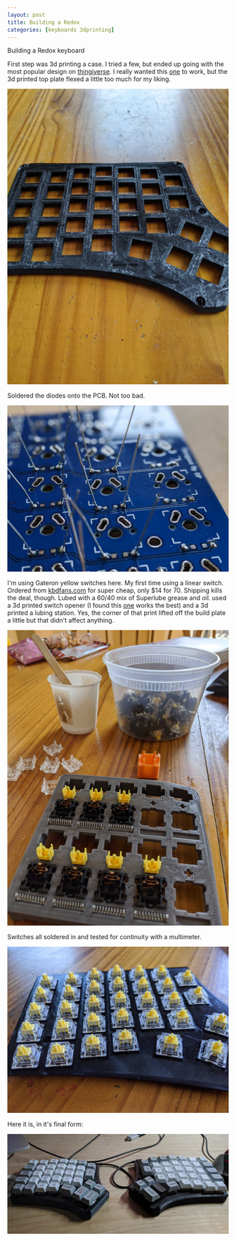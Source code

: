 ```yaml
---
layout: post
title: Building a Redox
categories: [keyboards 3dprinting]
---
```


Building a Redox keyboard


First step was 3d printing a case.  I tried a few, but ended up going with the most popular design on [thingiverse](https://www.thingiverse.com/thing:2886662).  I really wanted this [one](https://www.thingiverse.com/thing:3825752) to work, but the 3d printed top plate flexed a little too much for my liking.

![](/images/redox-case.jpg)

Soldered the diodes onto the PCB.  Not too bad.

![](/images/redox-soldering.jpg)

I'm using Gateron yellow switches here.  My first time using a linear switch.  Ordered from [kbdfans.com](https://kbdfans.com) for super cheap, only $14 for 70.  Shipping kills the deal, though.  Lubed with a 60/40 mix of Superlube grease and oil.  used a 3d printed switch opener (I found this [one](https://www.thingiverse.com/thing:2775085) works the best) and a 3d printed a lubing station.  Yes, the corner of that print lifted off the build plate a little but that didn't affect anything.

![](/images/redox-lubing.jpg)

Switches all soldered in and tested for continuity with a multimeter.

![](/images/redox-switches.jpg)

Here it is, in it's final form:

![](/images/redox-final.jpg)
